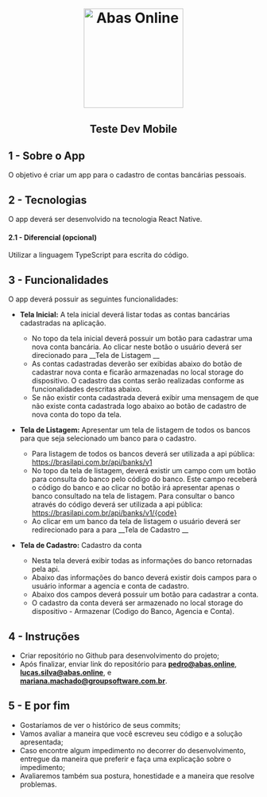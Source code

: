 <h1 align="center" >
  <img alt="Abas Online" src="https://abas.online/wp-content/themes/abas/images/marca-abas-positiva.svg" width="200px" />
</h1>

<h2 align="center" > Teste Dev Mobile </h2>

## 1 - Sobre o App

O objetivo é criar um app para o cadastro de contas bancárias pessoais.

## 2 - Tecnologias

O app deverá ser desenvolvido na tecnologia React Native.
  
  #### 2.1 - Diferencial (opcional) 
  Utilizar a linguagem TypeScript para escrita do código.

## 3 - Funcionalidades

O app deverá possuir as seguintes funcionalidades:

- __Tela Inicial:__ A tela inicial deverá listar todas as contas bancárias cadastradas na aplicação.
    - No topo da tela inicial deverá possuir um botão para cadastrar uma nova conta bancária. Ao clicar neste botão o usuário deverá ser direcionado para __Tela de Listagem __
    - As contas cadastradas deverão ser exibidas abaixo do botão de cadastrar nova conta e ficarão armazenadas no local storage do dispositivo. O cadastro das contas serão realizadas conforme as funcionalidades descritas abaixo.
    - Se não existir conta cadastrada deverá exibir uma mensagem de que não existe conta cadastrada logo abaixo ao botão de cadastro de nova conta do topo da tela.

- __Tela de Listagem:__ Apresentar um tela de listagem de todos os bancos para que seja selecionado um banco para o cadastro.
    - Para listagem de todos os bancos deverá ser utilizada a api pública: https://brasilapi.com.br/api/banks/v1
    - No topo da tela de listagem, deverá existir um campo com um botão para consulta do banco pelo código do banco. Este campo receberá o código do banco e ao clicar no botão irá apresentar apenas o banco consultado na tela de listagem. Para consultar o banco através do código deverá ser utilizada a api pública: https://brasilapi.com.br/api/banks/v1/{code}
    - Ao clicar em um banco da tela de listagem o usuário deverá ser redirecionado para a para __Tela de Cadastro __

- __Tela de Cadastro:__ Cadastro da conta
    - Nesta tela deverá exibir todas as informações do banco retornadas pela api.
    - Abaixo das informações do banco deverá existir dois campos para o usuário informar a agencia e conta de cadastro.
    - Abaixo dos campos deverá possuir um botão para cadastrar a conta.
    - O cadastro da conta deverá ser armazenado no local storage do dispositivo - Armazenar (Codigo do Banco, Agencia e Conta).

## 4 - Instruções
- Criar repositório no Github para desenvolvimento do projeto;
- Após finalizar, enviar link do repositório para **pedro@abas.online**, **lucas.silva@abas.online**,  e **mariana.machado@groupsoftware.com.br**.

## 5 - E por fim
- Gostaríamos de ver o histórico de seus commits;
- Vamos avaliar a maneira que você escreveu seu código e a solução apresentada;
- Caso encontre algum impedimento no decorrer do desenvolvimento, entregue da maneira que preferir e faça uma explicação sobre o impedimento;
- Avaliaremos também sua postura, honestidade e a maneira que resolve problemas.
